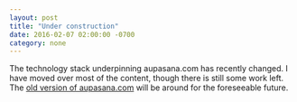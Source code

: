 ```yaml
---
layout: post
title: "Under construction"
date: 2016-02-07 02:00:00 -0700
category: none
---
```


The technology stack underpinning aupasana.com has recently changed.
I have moved over most of the content, though there is still some
work left. The [old version of aupasana.com][old] will be around
for the foreseeable future.

[old]: http://old.aupasana.com

